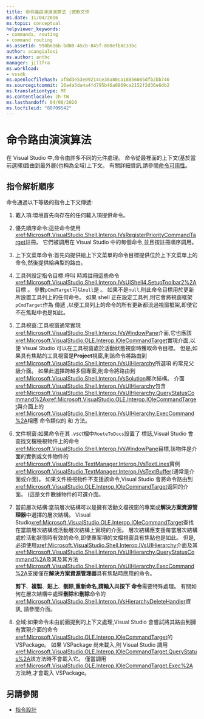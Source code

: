 ```yaml
---
title: 命令路由演演演算法 |微軟文件
ms.date: 11/04/2016
ms.topic: conceptual
helpviewer_keywords:
- commands, routing
- command routing
ms.assetid: 998b616b-bd08-45cb-845f-808efb8c33bc
author: acangialosi
ms.author: anthc
manager: jillfra
ms.workload:
- vssdk
ms.openlocfilehash: af8d3e53e09214ce36a80ca18856085dfb2bb746
ms.sourcegitcommit: 16a4a5da4a4fd795b46a0869ca2152f2d36e6db2
ms.translationtype: MT
ms.contentlocale: zh-TW
ms.lasthandoff: 04/06/2020
ms.locfileid: "80709542"
---
```

# <a name="command-routing-algorithm"></a>命令路由演演算法
在 Visual Studio 中,命令由許多不同的元件處理。 命令從最裡面的上下文(基於當前選擇)路由到最外層(也稱為全域)上下文。 有關詳細資訊,請參閱[命令可用性](../../extensibility/internals/command-availability.md)。

## <a name="order-of-command-resolution"></a>指令解析順序
 命令通過以下等級的指令上下文傳遞:

1. 載入項:環境首先向存在的任何載入項提供命令。

2. 優先順序命令:這些命令使用<xref:Microsoft.VisualStudio.Shell.Interop.IVsRegisterPriorityCommandTarget>註冊。 它們被調用在 Visual Studio 中的每個命令,並且按註冊順序調用。

3. 上下文菜單命令:首先向提供給上下文菜單的命令目標提供位於上下文菜單上的命令,然後提供給典型的路由。

4. 工具列設定指令目標:呼叫 時將註冊這些命令<xref:Microsoft.VisualStudio.Shell.Interop.IVsUIShell4.SetupToolbar2%2A>目標 。 參數`pCmdTarget`可以`null`是 。 如果不是`null`,則此命令目標用於更新所設置工具列上的任何命令。 如果 shell 正在設定工具列,則它會將視窗框架`pCmdTarget`作為 傳遞 ,以便工具列上的命令的所有更新都流過視窗框架,即使它不在焦點中也是如此。

5. 工具視窗:工具視窗通常實現<xref:Microsoft.VisualStudio.Shell.Interop.IVsWindowPane>介面,它也應該<xref:Microsoft.VisualStudio.OLE.Interop.IOleCommandTarget>實現介面,以便 Visual Studio 可以在工具視窗處於活動狀態視窗時獲取命令目標。 但是,如果具有焦點的工具視窗是**Project**視窗,則該命令將路由到<xref:Microsoft.VisualStudio.Shell.Interop.IVsUIHierarchy>所選項 的常見父級介面。 如果此選擇跨越多個專案,則命令將路由到<xref:Microsoft.VisualStudio.Shell.Interop.IVsSolution>層次結構。 介面<xref:Microsoft.VisualStudio.Shell.Interop.IVsUIHierarchy>包含<xref:Microsoft.VisualStudio.Shell.Interop.IVsUIHierarchy.QueryStatusCommand%2A><xref:Microsoft.VisualStudio.OLE.Interop.IOleCommandTarget>與介面上的<xref:Microsoft.VisualStudio.Shell.Interop.IVsUIHierarchy.ExecCommand%2A>相應 命令類似的 和 方法。

6. 文件視窗:如果命令在其 *.vsct*檔中`RouteToDocs`設置了 標誌,Visual Studio 會查找文檔檢視物件上的命令<xref:Microsoft.VisualStudio.Shell.Interop.IVsWindowPane>目標,該物件是介面的實例或文件物件的<xref:Microsoft.VisualStudio.TextManager.Interop.IVsTextLines>實例<xref:Microsoft.VisualStudio.TextManager.Interop.IVsTextBuffer>(通常是介面或介面)。 如果文件檢視物件不支援該命令,Visual Studio 會將命令路由到<xref:Microsoft.VisualStudio.OLE.Interop.IOleCommandTarget>返回的介面。 (這是文件數據物件的可選介面。

7. 當前層次結構:當前層次結構可以是擁有活動文檔視窗的專案或**解決方案資源管理器**中選擇的層次結構。 Visual Studio<xref:Microsoft.VisualStudio.OLE.Interop.IOleCommandTarget>查找 在當前層次結構或活動層次結構上實現的介面。 層次結構應支援每當層次結構處於活動狀態時有效的命令,即使專案項的文檔視窗具有焦點也是如此。 但是,必須使用<xref:Microsoft.VisualStudio.Shell.Interop.IVsUIHierarchy>介面及其<xref:Microsoft.VisualStudio.Shell.Interop.IVsUIHierarchy.QueryStatusCommand%2A>及其及其方法<xref:Microsoft.VisualStudio.Shell.Interop.IVsUIHierarchy.ExecCommand%2A>支援僅在**解決方案資源管理器**具有焦點時應用的命令。

     **剪下**、**複製**、**貼上**、**刪除**,**重新命名**,**請輸入**與**按下 命令**需要特殊處理。 有關如何在層次結構中處理**刪除**和**刪除**命令的<xref:Microsoft.VisualStudio.Shell.Interop.IVsHierarchyDeleteHandler>資訊, 請參閱介面。

8. 全域:如果命令未由前面提到的上下文處理,Visual Studio 會嘗試將其路由到擁有實現介面的命令<xref:Microsoft.VisualStudio.OLE.Interop.IOleCommandTarget>的 VSPackage。 如果 VSPackage 尚未載入,則 Visual Studio 調用<xref:Microsoft.VisualStudio.OLE.Interop.IOleCommandTarget.QueryStatus%2A>該方法時不會載入它。 僅當調用<xref:Microsoft.VisualStudio.OLE.Interop.IOleCommandTarget.Exec%2A>方法時,才會載入 VSPackage。

## <a name="see-also"></a>另請參閱
- [指令設計](../../extensibility/internals/command-design.md)
